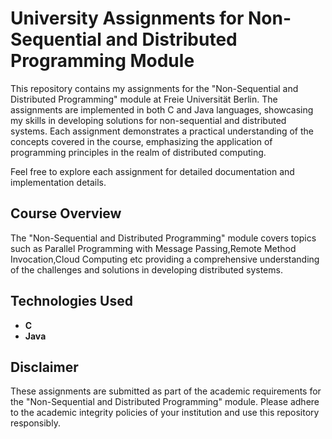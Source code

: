 

# University Assignments for Non-Sequential and Distributed Programming Module

This repository contains my assignments for the "Non-Sequential and Distributed Programming" module at Freie Universität Berlin. The assignments are implemented in both C and Java languages, showcasing my skills in developing solutions for non-sequential and distributed systems. Each assignment demonstrates a practical understanding of the concepts covered in the course, emphasizing the application of programming principles in the realm of distributed computing.

Feel free to explore each assignment for detailed documentation and implementation details.

## Course Overview

The "Non-Sequential and Distributed Programming" module covers topics such as Parallel Programming with Message Passing,Remote Method Invocation,Cloud Computing etc providing a comprehensive understanding of the challenges and solutions in developing distributed systems.

## Technologies Used

- **C**
- **Java**


## Disclaimer

These assignments are submitted as part of the academic requirements for the "Non-Sequential and Distributed Programming" module. Please adhere to the academic integrity policies of your institution and use this repository responsibly.

